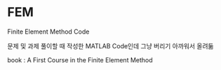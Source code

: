 # FEM
Finite Element Method Code 

문제 및 과제 풀이할 때 작성한 MATLAB Code인데 그냥 버리기 아까워서 올려둚

book : A First Course in the Finite Element Method
